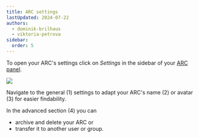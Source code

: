 ```yaml
---
title: ARC settings
lastUpdated: 2024-07-22
authors:
  - dominik-brilhaus
  - viktoria-petrova
sidebar:
  order: 5
---
```


To open your ARC's settings click on *Settings* in the sidebar of your [ARC panel](../datahub-arc-panel).

![](@images/datahub/datahub-arc-settings.drawio.png)

Navigate to the general (1) settings to adapt your ARC's name (2) or avatar (3) for easier findability. 

In the advanced section (4) you can
  - archive and delete your ARC or
  - transfer it to another user or group.

